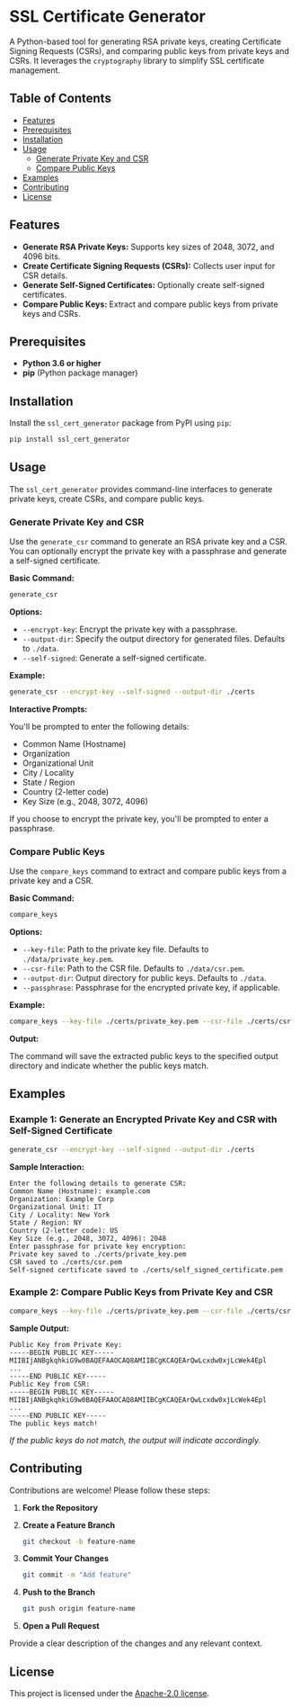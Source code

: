 # SSL Certificate Generator

A Python-based tool for generating RSA private keys, creating Certificate Signing Requests (CSRs), and comparing public keys from private keys and CSRs. It leverages the `cryptography` library to simplify SSL certificate management.

## Table of Contents

- [Features](#features)
- [Prerequisites](#prerequisites)
- [Installation](#installation)
- [Usage](#usage)
  - [Generate Private Key and CSR](#generate-private-key-and-csr)
  - [Compare Public Keys](#compare-public-keys)
- [Examples](#examples)
- [Contributing](#contributing)
- [License](#license)

## Features

- **Generate RSA Private Keys:** Supports key sizes of 2048, 3072, and 4096 bits.
- **Create Certificate Signing Requests (CSRs):** Collects user input for CSR details.
- **Generate Self-Signed Certificates:** Optionally create self-signed certificates.
- **Compare Public Keys:** Extract and compare public keys from private keys and CSRs.

## Prerequisites

- **Python 3.6 or higher**
- **pip** (Python package manager)

## Installation

Install the `ssl_cert_generator` package from PyPI using `pip`:
```bash
pip install ssl_cert_generator
```

## Usage

The `ssl_cert_generator` provides command-line interfaces to generate private keys, create CSRs, and compare public keys.

### Generate Private Key and CSR

Use the `generate_csr` command to generate an RSA private key and a CSR. You can optionally encrypt the private key with a passphrase and generate a self-signed certificate.

**Basic Command:**
```bash
generate_csr
```

**Options:**

- `--encrypt-key`: Encrypt the private key with a passphrase.
- `--output-dir`: Specify the output directory for generated files. Defaults to `./data`.
- `--self-signed`: Generate a self-signed certificate.

**Example:**
```bash
generate_csr --encrypt-key --self-signed --output-dir ./certs
```

**Interactive Prompts:**

You'll be prompted to enter the following details:

- Common Name (Hostname)
- Organization
- Organizational Unit
- City / Locality
- State / Region
- Country (2-letter code)
- Key Size (e.g., 2048, 3072, 4096)

If you choose to encrypt the private key, you'll be prompted to enter a passphrase.

### Compare Public Keys

Use the `compare_keys` command to extract and compare public keys from a private key and a CSR.

**Basic Command:**
```bash
compare_keys
```

**Options:**

- `--key-file`: Path to the private key file. Defaults to `./data/private_key.pem`.
- `--csr-file`: Path to the CSR file. Defaults to `./data/csr.pem`.
- `--output-dir`: Output directory for public keys. Defaults to `./data`.
- `--passphrase`: Passphrase for the encrypted private key, if applicable.

**Example:**
```bash
compare_keys --key-file ./certs/private_key.pem --csr-file ./certs/csr.pem --output-dir ./certs
```


**Output:**

The command will save the extracted public keys to the specified output directory and indicate whether the public keys match.

## Examples

### Example 1: Generate an Encrypted Private Key and CSR with Self-Signed Certificate
```bash
generate_csr --encrypt-key --self-signed --output-dir ./certs
```

**Sample Interaction:**
```
Enter the following details to generate CSR:
Common Name (Hostname): example.com
Organization: Example Corp
Organizational Unit: IT
City / Locality: New York
State / Region: NY
Country (2-letter code): US
Key Size (e.g., 2048, 3072, 4096): 2048
Enter passphrase for private key encryption:
Private key saved to ./certs/private_key.pem
CSR saved to ./certs/csr.pem
Self-signed certificate saved to ./certs/self_signed_certificate.pem
```

### Example 2: Compare Public Keys from Private Key and CSR
```bash
compare_keys --key-file ./certs/private_key.pem --csr-file ./certs/csr.pem --output-dir ./certs
```

**Sample Output:**
```
Public Key from Private Key:
-----BEGIN PUBLIC KEY-----
MIIBIjANBgkqhkiG9w0BAQEFAAOCAQ8AMIIBCgKCAQEArQwLcxdw0xjLcWek4Epl
...
-----END PUBLIC KEY-----
Public Key from CSR:
-----BEGIN PUBLIC KEY-----
MIIBIjANBgkqhkiG9w0BAQEFAAOCAQ8AMIIBCgKCAQEArQwLcxdw0xjLcWek4Epl
...
-----END PUBLIC KEY-----
The public keys match!
```

*If the public keys do not match, the output will indicate accordingly.*

## Contributing

Contributions are welcome! Please follow these steps:

1. **Fork the Repository**

2. **Create a Feature Branch**

   ```bash
   git checkout -b feature-name
   ```

3. **Commit Your Changes**

   ```bash
   git commit -m "Add feature"
   ```

4. **Push to the Branch**

   ```bash
   git push origin feature-name
   ```

5. **Open a Pull Request**

Provide a clear description of the changes and any relevant context.

## License

This project is licensed under the [Apache-2.0 license](LICENSE).
